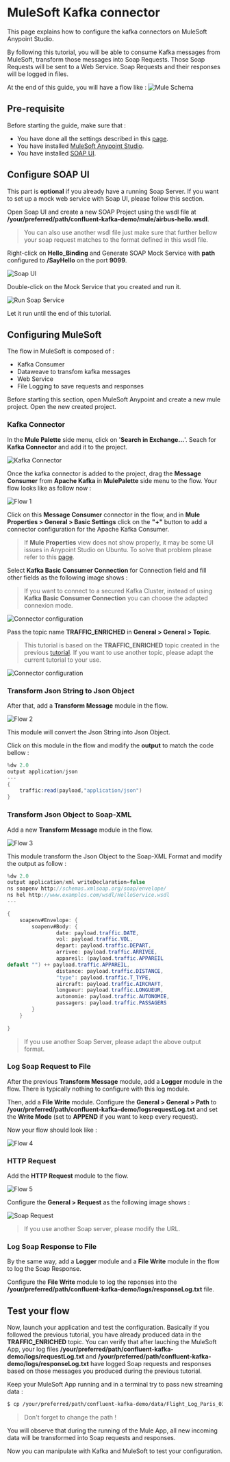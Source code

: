 # MuleSoft Kafka connector

This page explains how to configure the kafka connectors on MuleSoft Anypoint Studio. 

By following this tutorial, you will be able to consume Kafka messages from MuleSoft, transform those messages into Soap Requests. Those Soap Requests will be sent to a Web Service. Soap Requests and their responses will be logged in files. 



At the end of this guide, you will have a flow like :
![Mule Schema](https://github.com/nexDigitalDev/confluent-kafka-demo/blob/master/mule/img/schema.PNG?raw=true)

## Pre-requisite
Before starting the guide, make sure that :
* You have done all the settings described in this [page](https://github.com/nexDigitalDev/confluent-kafka-demo/blob/master/README.md).
* You have installed [MuleSoft Anypoint Studio](https://www.mulesoft.com/lp/dl/studio).
* You have installed [SOAP UI](https://www.soapui.org/).


## Configure SOAP UI

This part is **optional** if you already have a running Soap Server. If you want to set up a mock web service with Soap UI, please follow this section.

Open Soap UI and create a new SOAP Project using the wsdl file at **/your/preferred/path/confluent-kafka-demo/mule/airbus-hello.wsdl**.
> You can also use another wsdl file just make sure that further bellow your soap request matches to the format defined in this wsdl file.

Right-click on **Hello_Binding** and Generate SOAP Mock Service with **path** configured to **/SayHello** on the port **9099**.

![Soap UI](https://github.com/nexDigitalDev/confluent-kafka-demo/blob/master/mule/img/soapui.PNG?raw=true)

Double-click on the Mock Service that you created and run it. 

![Run Soap Service](https://github.com/nexDigitalDev/confluent-kafka-demo/blob/master/mule/img/runsoap.png?raw=true)

Let it run until the end of this tutorial.


## Configuring MuleSoft

The flow in MuleSoft is composed of :
- Kafka Consumer
- Dataweave to transfom kafka messages
- Web Service
- File Logging to save requests and responses

Before starting this section, open MuleSoft Anypoint and create a new mule project. Open the new created project.

### Kafka Connector

In the **Mule Palette** side menu, click on '**Search in Exchange...**'.
Seach for **Kafka Connector** and add it to the project.

![Kafka Connector](https://github.com/nexDigitalDev/confluent-kafka-demo/blob/master/mule/img/connector.PNG?raw=true)

Once the kafka connector is added to the project, drag the **Message Consumer** from **Apache Kafka** in **MulePalette** side menu to the flow. Your flow looks like as follow now :

![Flow 1](https://github.com/nexDigitalDev/confluent-kafka-demo/blob/master/mule/img/flow1.PNG?raw=true)

Click on this **Message Consumer** connector in the flow, and in **Mule Properties > General > Basic Settings** click on the **"+"** button to add a connector configuration for the Apache Kafka Consumer.
> If **Mule Properties** view does not show properly, it may be some UI issues in Anypoint Studio on Ubuntu. To solve that problem please refer to this [page](https://www.avioconsulting.com/blog/ui-issue-anypoint-studio-ubuntu).

Select **Kafka Basic Consumer Connection** for Connection field and fill other fields as the following image shows :
> If you want to connect to a secured Kafka Cluster, instead of using **Kafka Basic Consumer Connection** you can choose the adapted connexion mode.

![Connector configuration](https://github.com/nexDigitalDev/confluent-kafka-demo/blob/master/mule/img/config.PNG?raw=true)


Pass the topic name **TRAFFIC_ENRICHED** in **General > General > Topic**.
> This tutorial is based on the **TRAFFIC_ENRICHED** topic created in the previous [tutorial](https://github.com/nexDigitalDev/confluent-kafka-demo). If you want to use another topic, please adapt the current tutorial to your use.

![Connector configuration](https://github.com/nexDigitalDev/confluent-kafka-demo/blob/master/mule/img/config2.PNG?raw=true)


### Transform Json String to Json Object
After that, add a **Transform Message** module in the flow.

![Flow 2](https://github.com/nexDigitalDev/confluent-kafka-demo/blob/master/mule/img/flow2.PNG?raw=true)

This module will convert the Json String into Json Object.

Click on this module in the flow and modify the **output** to match the code bellow :

```java
%dw 2.0
output application/json
---
{
	traffic:read(payload,"application/json")
}
````

### Transform Json Object to Soap-XML

Add a new **Transform Message** module in the flow.

![Flow 3](https://github.com/nexDigitalDev/confluent-kafka-demo/blob/master/mule/img/flow3.PNG?raw=true)

This module transform the Json Object to the Soap-XML Format and modify the output as follow :

```java
%dw 2.0
output application/xml writeDeclaration=false
ns soapenv http://schemas.xmlsoap.org/soap/envelope/
ns hel http://www.examples.com/wsdl/HelloService.wsdl
---

{
	soapenv#Envelope: {
		soapenv#Body: {
				date: payload.traffic.DATE,
				vol: payload.traffic.VOL,
				depart: payload.traffic.DEPART,
				arrivee: payload.traffic.ARRIVEE,
				appareil: (payload.traffic.APPAREIL
default "") ++ payload.traffic.APPAREIL,
				distance: payload.traffic.DISTANCE,
				"type": payload.traffic.T_TYPE,
				aircraft: payload.traffic.AIRCRAFT,
				longueur: payload.traffic.LONGUEUR,
				autonomie: payload.traffic.AUTONOMIE,
				passagers: payload.traffic.PASSAGERS
		}
	}
	
}
```
> If you use another Soap Server, please adapt the above output format.

### Log Soap Request to File

After the previous **Transform Message** module, add a **Logger** module in the flow. There is typically nothing to configure with this log module.

Then, add a **File Write** module. Configure the **General > General > Path** to **/your/preferred/path/confluent-kafka-demo/logsrequestLog.txt** and set the **Write Mode** (set to **APPEND** if you want to keep every request).

Now your flow should look like :

![Flow 4](https://github.com/nexDigitalDev/confluent-kafka-demo/blob/master/mule/img/flow4.PNG?raw=true)

### HTTP Request

Add the **HTTP Request** module to the flow.

![Flow 5](https://github.com/nexDigitalDev/confluent-kafka-demo/blob/master/mule/img/flow5.PNG?raw=true)

Configure the **General > Request** as the following image shows :

![Soap Request](https://github.com/nexDigitalDev/confluent-kafka-demo/blob/master/mule/img/soap.PNG?raw=true)

>If you use another Soap server, please modify the URL.

### Log Soap Response to File

By the same way, add a **Logger** module and a **File Write** module in the flow to log the Soap Response.

Configure the **File Write** module to log the reponses into the **/your/preferred/path/confluent-kafka-demo/logs/responseLog.txt** file.

## Test your flow

Now, launch your application and test the configuration. Basically if you followed the previous tutorial, you have already produced data in the **TRAFFIC_ENRICHED** topic. You can verify that after lauching the MuleSoft App, your log files **/your/preferred/path/confluent-kafka-demo/logs/requestLog.txt** and **/your/preferred/path/confluent-kafka-demo/logs/responseLog.txt** have logged Soap requests and responses based on those messages you produced during the previous tutorial.


Keep your MuleSoft App running and in a terminal try to pass new streaming data :

```bash
$ cp /your/preferred/path/confluent-kafka-demo/data/Flight_Log_Paris_03mars5_2019.csv /your/preferred/path/confluent-kafka-demo/source/
```
> Don't forget to change the path !

You will observe that during the running of the Mule App, all new incoming data will be transformed into Soap requests and responses.

Now you can manipulate with Kafka and MuleSoft to test your configuration.